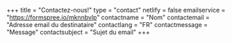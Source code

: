 +++
title = "Contactez-nous!"
type = "contact"
netlify = false
emailservice = "https://formspree.io/mknnbvlp"
contactname = "Nom"
contactemail = "Adresse email du destinataire"
contactlang = "FR"
contactmessage = "Message"
contactsubject = "Sujet du email"
+++

